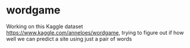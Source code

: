 # wordgame
Working on this Kaggle dataset https://www.kaggle.com/anneloes/wordgame, trying to figure out if how well we can predict a site using just a pair of words
